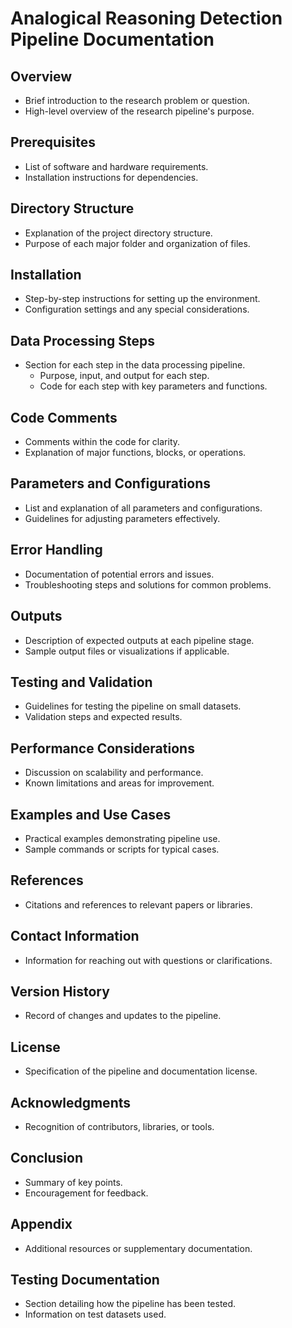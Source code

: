# Analogical Reasoning Detection Pipeline Documentation

## Overview
- Brief introduction to the research problem or question.
- High-level overview of the research pipeline's purpose.

## Prerequisites
- List of software and hardware requirements.
- Installation instructions for dependencies.

## Directory Structure
- Explanation of the project directory structure.
- Purpose of each major folder and organization of files.

## Installation
- Step-by-step instructions for setting up the environment.
- Configuration settings and any special considerations.

## Data Processing Steps
- Section for each step in the data processing pipeline.
  - Purpose, input, and output for each step.
  - Code for each step with key parameters and functions.

## Code Comments
- Comments within the code for clarity.
- Explanation of major functions, blocks, or operations.

## Parameters and Configurations
- List and explanation of all parameters and configurations.
- Guidelines for adjusting parameters effectively.

## Error Handling
- Documentation of potential errors and issues.
- Troubleshooting steps and solutions for common problems.

## Outputs
- Description of expected outputs at each pipeline stage.
- Sample output files or visualizations if applicable.

## Testing and Validation
- Guidelines for testing the pipeline on small datasets.
- Validation steps and expected results.

## Performance Considerations
- Discussion on scalability and performance.
- Known limitations and areas for improvement.

## Examples and Use Cases
- Practical examples demonstrating pipeline use.
- Sample commands or scripts for typical cases.

## References
- Citations and references to relevant papers or libraries.

## Contact Information
- Information for reaching out with questions or clarifications.

## Version History
- Record of changes and updates to the pipeline.

## License
- Specification of the pipeline and documentation license.

## Acknowledgments
- Recognition of contributors, libraries, or tools.

## Conclusion
- Summary of key points.
- Encouragement for feedback.

## Appendix
- Additional resources or supplementary documentation.

## Testing Documentation
- Section detailing how the pipeline has been tested.
- Information on test datasets used.
